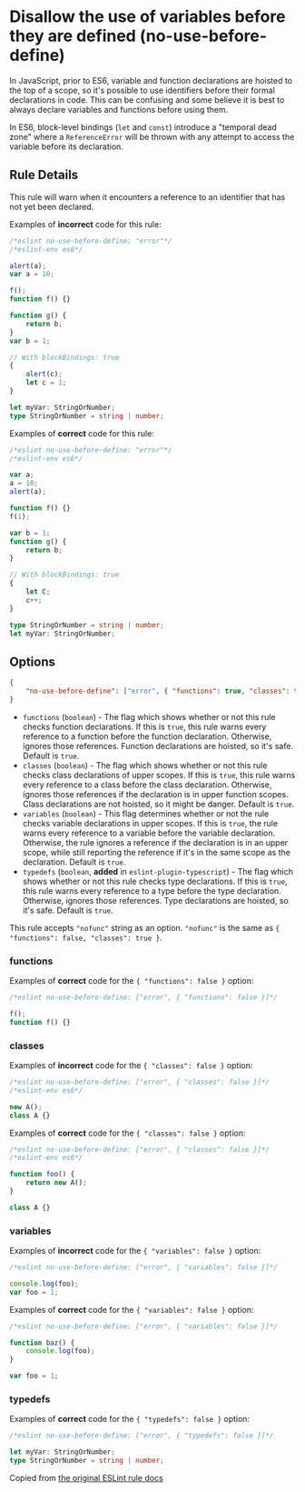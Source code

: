 # Disallow the use of variables before they are defined (no-use-before-define)

In JavaScript, prior to ES6, variable and function declarations are hoisted to the top of a scope, so it's possible to use identifiers before their formal declarations in code. This can be confusing and some believe it is best to always declare variables and functions before using them.

In ES6, block-level bindings (`let` and `const`) introduce a "temporal dead zone" where a `ReferenceError` will be thrown with any attempt to access the variable before its declaration.

## Rule Details

This rule will warn when it encounters a reference to an identifier that has not yet been declared.

Examples of **incorrect** code for this rule:

```ts
/*eslint no-use-before-define: "error"*/
/*eslint-env es6*/

alert(a);
var a = 10;

f();
function f() {}

function g() {
    return b;
}
var b = 1;

// With blockBindings: true
{
    alert(c);
    let c = 1;
}

let myVar: StringOrNumber;
type StringOrNumber = string | number;
```

Examples of **correct** code for this rule:

```ts
/*eslint no-use-before-define: "error"*/
/*eslint-env es6*/

var a;
a = 10;
alert(a);

function f() {}
f(1);

var b = 1;
function g() {
    return b;
}

// With blockBindings: true
{
    let C;
    c++;
}

type StringOrNumber = string | number;
let myVar: StringOrNumber;
```

## Options

```json
{
    "no-use-before-define": ["error", { "functions": true, "classes": true }]
}
```

-   `functions` (`boolean`) -
    The flag which shows whether or not this rule checks function declarations.
    If this is `true`, this rule warns every reference to a function before the function declaration.
    Otherwise, ignores those references.
    Function declarations are hoisted, so it's safe.
    Default is `true`.
-   `classes` (`boolean`) -
    The flag which shows whether or not this rule checks class declarations of upper scopes.
    If this is `true`, this rule warns every reference to a class before the class declaration.
    Otherwise, ignores those references if the declaration is in upper function scopes.
    Class declarations are not hoisted, so it might be danger.
    Default is `true`.
-   `variables` (`boolean`) -
    This flag determines whether or not the rule checks variable declarations in upper scopes.
    If this is `true`, the rule warns every reference to a variable before the variable declaration.
    Otherwise, the rule ignores a reference if the declaration is in an upper scope, while still reporting the reference if it's in the same scope as the declaration.
    Default is `true`.
-   `typedefs` (`boolean`, **added** in `eslint-plugin-typescript`) -
    The flag which shows whether or not this rule checks type declarations.
    If this is `true`, this rule warns every reference to a type before the type declaration.
    Otherwise, ignores those references.
    Type declarations are hoisted, so it's safe.
    Default is `true`.

This rule accepts `"nofunc"` string as an option.
`"nofunc"` is the same as `{ "functions": false, "classes": true }`.

### functions

Examples of **correct** code for the `{ "functions": false }` option:

```js
/*eslint no-use-before-define: ["error", { "functions": false }]*/

f();
function f() {}
```

### classes

Examples of **incorrect** code for the `{ "classes": false }` option:

```js
/*eslint no-use-before-define: ["error", { "classes": false }]*/
/*eslint-env es6*/

new A();
class A {}
```

Examples of **correct** code for the `{ "classes": false }` option:

```js
/*eslint no-use-before-define: ["error", { "classes": false }]*/
/*eslint-env es6*/

function foo() {
    return new A();
}

class A {}
```

### variables

Examples of **incorrect** code for the `{ "variables": false }` option:

```js
/*eslint no-use-before-define: ["error", { "variables": false }]*/

console.log(foo);
var foo = 1;
```

Examples of **correct** code for the `{ "variables": false }` option:

```js
/*eslint no-use-before-define: ["error", { "variables": false }]*/

function baz() {
    console.log(foo);
}

var foo = 1;
```

### typedefs

Examples of **correct** code for the `{ "typedefs": false }` option:

```ts
/*eslint no-use-before-define: ["error", { "typedefs": false }]*/

let myVar: StringOrNumber;
type StringOrNumber = string | number;
```

Copied from [the original ESLint rule docs](https://github.com/eslint/eslint/blob/a113cd3/docs/rules/no-use-before-define.md)
